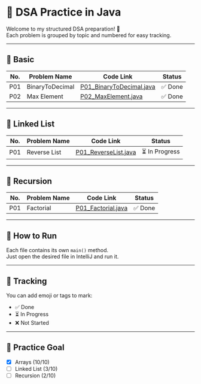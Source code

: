 # 📘 DSA Practice in Java

Welcome to my structured DSA preparation! 🚀  
Each problem is grouped by topic and numbered for easy tracking.

---

## 🔢 Basic

| No. | Problem Name    | Code Link                                                       | Status |
|-----|-----------------|-----------------------------------------------------------------|--------|
| P01 | BinaryToDecimal | [P01_BinaryToDecimal.java](src/basics/P01_BinaryToDecimal.java) | ✅ Done |
| P02 | Max Element     | [P02_MaxElement.java](src/basics//P01_BinaryToDecimal.java)           | ✅ Done |

---

## 🔁 Linked List

| No. | Problem Name     | Code Link | Status |
|-----|------------------|-----------|--------|
| P01 | Reverse List     | [P01_ReverseList.java](src/linkedlist/P01_ReverseList.java) | ⏳ In Progress |

---

## 🔂 Recursion

| No. | Problem Name     | Code Link | Status |
|-----|------------------|-----------|--------|
| P01 | Factorial        | [P01_Factorial.java](src/recursion/P01_Factorial.java) | ✅ Done |

---

## 📌 How to Run

Each file contains its own `main()` method.  
Just open the desired file in IntelliJ and run it.

---

## 🧠 Tracking

You can add emoji or tags to mark:
- ✅ Done
- ⏳ In Progress
- ❌ Not Started

---

## 📅 Practice Goal

- [x] Arrays (10/10)
- [ ] Linked List (3/10)
- [ ] Recursion (2/10)
